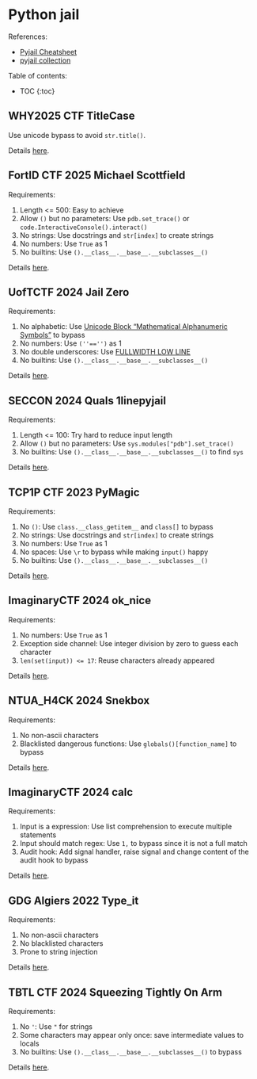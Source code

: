 # Python jail

References:

- [Pyjail Cheatsheet](https://shirajuki.js.org/blog/pyjail-cheatsheet/)
- [pyjail collection](https://github.com/jailctf/pyjail-collection)

Table of contents:

* TOC
{:toc}

## WHY2025 CTF TitleCase

Use unicode bypass to avoid `str.title()`.

Details [here](../2025-08-08-why2025/misc/title-case.md).

## FortID CTF 2025 Michael Scottfield

Requirements:

1. Length <= 500: Easy to achieve
2. Allow `()` but no parameters: Use `pdb.set_trace()` or `code.InteractiveConsole().interact()`
3. No strings: Use docstrings and `str[index]` to create strings
3. No numbers: Use `True` as 1
4. No builtins: Use `().__class__.__base__.__subclasses__()`

Details [here](../2025-09-12-fortid-ctf-2025/michael-scottfield.md).

## UofTCTF 2024 Jail Zero

Requirements:

1. No alphabetic: Use [Unicode Block “Mathematical Alphanumeric Symbols”](https://www.compart.com/en/unicode/block/U+1D400) to bypass
2. No numbers: Use `(''=='')` as 1
3. No double underscores: Use [FULLWIDTH LOW LINE](https://unicode-explorer.com/c/FF3F)
4. No builtins: Use `().__class__.__base__.__subclasses__()`

Details [here](./pyjail/uoftctf-2024-jail-zero.md).

## SECCON 2024 Quals 1linepyjail

Requirements:

1. Length <= 100: Try hard to reduce input length
2. Allow `()` but no parameters: Use `sys.modules["pdb"].set_trace()`
3. No builtins: Use `().__class__.__base__.__subclasses__()` to find `sys`

Details [here](./pyjail/seccon-2024-quals-1linepyjail.md).

## TCP1P CTF 2023 PyMagic

Requirements:

1. No `()`: Use `class.__class_getitem__` and `class[]` to bypass
2. No strings: Use docstrings and `str[index]` to create strings
3. No numbers: Use `True` as 1
4. No spaces: Use `\r` to bypass while making `input()` happy
5. No builtins: Use `().__class__.__base__.__subclasses__()`

Details [here](./pyjail/tcp1p-ctf-2023-pymagic.md).

## ImaginaryCTF 2024 ok_nice

Requirements:

1. No numbers: Use `True` as 1
2. Exception side channel: Use integer division by zero to guess each character
3. `len(set(input)) <= 17`: Reuse characters already appeared

Details [here](./pyjail/imaginaryctf-2024-ok-nice.md).

## NTUA_H4CK 2024 Snekbox

Requirements:

1. No non-ascii characters
2. Blacklisted dangerous functions: Use `globals()[function_name]` to bypass

Details [here](./pyjail/ntua-h4ck-2024-snekbox.md).

## ImaginaryCTF 2024 calc

Requirements:

1. Input is a expression: Use list comprehension to execute multiple statements
2. Input should match regex: Use `1,` to bypass since it is not a full match
3. Audit hook: Add signal handler, raise signal and change content of the audit hook to bypass

Details [here](./pyjail/imaginaryctf-2024-calc.md).

## GDG Algiers 2022 Type_it

Requirements:

1. No non-ascii characters
2. No blacklisted characters
3. Prone to string injection

Details [here](./pyjail/gdg-algiers-2022-type-it.md).

## TBTL CTF 2024 Squeezing Tightly On Arm

Requirements:

1. No `'`: Use `"` for strings
2. Some characters may appear only once: save intermediate values to locals
3. No builtins: Use `().__class__.__base__.__subclasses__()` to bypass

Details [here](./pyjail/tbtl-ctf-2024-squeezing-tightly-on-arm.md).

